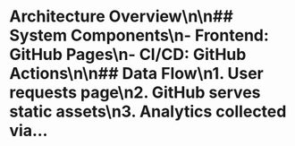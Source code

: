 # Architecture Overview\n\n## System Components\n- Frontend: GitHub Pages\n- CI/CD: GitHub Actions\n\n## Data Flow\n1. User requests page\n2. GitHub serves static assets\n3. Analytics collected via...
